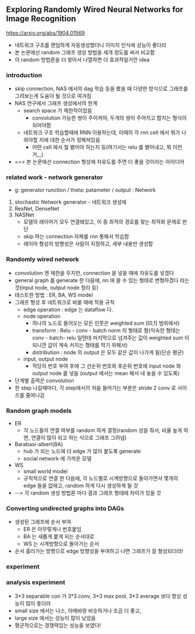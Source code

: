 ## Exploring Randomly Wired Neural Networks for Image Recognition
https://arxiv.org/abs/1904.01569
* 네트워크 구조를 랜덤하게 자동생성했더니 이미지 인식에 성능이 좋더라
* 본 논문에선 random 그래프 생성 방법을 세개 정도를 써서 비교함
* 이 random 방법론을 더 찾아서 나열하면 더 효과적일거란 idea

### introduction
* skip connection, NAS 에서의 dag 학습 등을 봤을 때 다양한 방식으로 그래프를 그려보는게 도움이 될 것으로 여겨짐
* NAS 연구에서 그래프 생성에서의 한계
	* search space 가 제한적이었음
		* convolution 가능한 쌍이 주어져야, 두개의 쌍이 주어지고 합치는 형식이 되어야함
	* 네트워크 구조 학습할때에 RNN 이용하는데, 이때의 각 rnn cell 에서 뭐가 나와야할 지에 대한 순서가 정해져있음
		* 어떤 cell 에서 뭘 뱉어야 하는지 등(여기서는 relu 를 뱉어내고, 뭐 이런거,,,)
* ==> 본 논문에선 connection 형성에 자유도를 주면 더 좋을 것이라는 아이디어

### related work - network generator
* g: generator runction / theta: patameter / output : Network
1. stochastic Network generator - 네트워크 생성에 
2. ResNet, DenseNet
3. NASNet
	* 모델의 레이어가 모두 연결돼있고, 이 중 최적의 경로를 찾는 최적화 문제로 판단
	* skip 하는 connection 자체를 rnn 통해서 학습함
	* 레이어 형성의 방향성은 사람이 지정하고, 세부 내용만 생성함

### Randomly wired network
* convolution 엔 제한을 두지만, connection 을 넣을 때에 자유도를 넣겠다
* general graph 를 generate 한 다음에, nn 에 쓸 수 있는 형태로 변형하겠다 라는 것(input node, output node 정리 등)
* 테스트한 방법 : ER, BA, WS model
* 그래프 형성 후 네트워크로 바꿀 때에 적용 규칙
	* edge operation : edge 는 dataflow 다.
	* node operation
		* 하나의 노드로 들어오는 모든 인풋은 weighted sum ([0,1] 범위에서)
		* transform : Relu - conv - batch norm 의 형태로 함(익숙한 형태는 conv - batch- relu 일텐데 마지막으로 넘겨주는 값이 weighted sum 이 되니깐 값이 계속 커지는 형태를 막기 위해서)
		* distribution : node 의 output 은 모두 같은 값이 나가게 됨(단순 평균)
	* input, output node
		* 적당히 번호 부여 후에 그 선순위 번호와 후순위 번호에 input node 와 output node 를 넣음 (output 에서는 mean 해서 내 놓을 수 있도록)
* 단계별 출력은 convolution
* 한 step 나갈때마다, 각 step에서의 처음 들어가는 부분은 stride 2 conv 로 사이즈를 줄여나감

### Random graph models
* ER
	* 각 노드들의 연결 여부를 random 하게 결정(random 성을 줘서, 비율 높게 하면, 연결이 많이 되고 하는 식으로 그래프 그려냄)
* Barabasi-albert(BA)
	* hub 가 되는 노드에 더 edge 가 많이 붙도록 generate
	* social network 에 가까운 모델
* WS
	* small world model
	* 규칙적으로 연결 한 다음에, 각 노드별로 시계방향으로 돌아가면서 몇개의 edge 들을 없애고, random 하게 다시 생성하게 될 것
* --> 각 random 생성 방법론 마다 결과 그래프 형태에 차이가 있을 것

### Converting undirected graphs into DAGs
* 생성된 그래프에 순서 부여
	* ER 은 아무렇게나 번호붙임
	* BA 는 새롭게 붙게 되는 순서대로
	* WS 는 시계방향으로 돌아가는 순서
* 순서 흘러가는 방향으로 edge 방향성을 부여하고 나면 그래프가 잘 형성되더라!

### experiment

### analysis experiment
* 3\*3 separable con 가 3\*3 conv, 3\*3 max pool, 3\*3 average 보다 항상 성능이 많이 돟더라
* small size 에서는 나스, 아메바랑 비슷하거나 조금 더 좋고,
* large size 에서는 성능이 많이 낮았음
* 평균적으로는 경쟁력있는 성능을 보였다!






